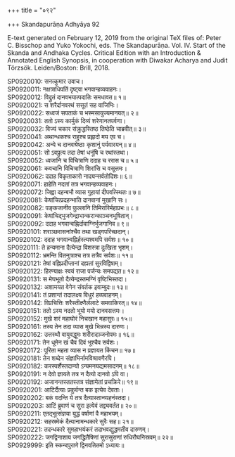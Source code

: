 +++
title = "०९२"

+++
Skandapurāṇa Adhyāya 92

E-text generated on February 12, 2019 from the original TeX files of: Peter C. Bisschop and Yuko Yokochi, eds. The Skandapurāṇa. Vol. IV. Start of the Skanda and Andhaka Cycles. Critical Edition with an Introduction & Annotated English Synopsis, in cooperation with Diwakar Acharya and Judit Törzsök. Leiden/Boston: Brill, 2018.

SP0920010: सनत्कुमार उवाच।  
SP0920011: नक्षत्राधिपतिं दृष्ट्वा भगवान्हव्यवाहनः।  
SP0920012: विद्रुतं दानवभयात्पदातिः समधावत॥ १॥  
SP0920021: स शरैर्दानवरथं ससूतं सह वाजिभिः।  
SP0920022: सध्वजं सपताकं च भस्मसायुज्यमानयत्॥ २॥  
SP0920031: ततो ऽस्य कार्मुकं दिव्यं शरेणानतपर्वणा।  
SP0920032: विज्यं चकार संक्रुद्धस्तिष्ठ तिष्ठेति चाब्रवीत्॥ ३॥  
SP0920041: अथान्धकश्च राहुश्च प्रह्लादो मय एव च।  
SP0920042: अन्ये च दानवश्रेष्ठाः कृशानुं पर्यवारयन्॥ ४॥  
SP0920051: सो ऽवप्रुत्य तदा तेषां धनूंषि च रथांस्तथा।  
SP0920052: ध्वजानि च विचित्राणि ददाह च ररास च॥ ५॥  
SP0920061: कवचानि विचित्राणि शिरांसि च वसूत्तमः।  
SP0920062: ददाह विकृताकारो नादयन्सर्वतोदिशः॥ ६॥  
SP0920071: हाहेति नदतां तत्र भगवान्हव्यवाहनः।  
SP0920072: जिह्वा दहन्बभौ व्यास गुहायां दीपवत्स्थितः॥ ७॥  
SP0920081: केषांचित्प्रदहन्भाति दानवानां मुखानि सः।  
SP0920082: पङ्कजानीव फुल्लानि तिमिरारिर्महाप्रभः॥ ८॥  
SP0920091: केषांचिद्भुजगेन्द्राभान्करान्काञ्चनभूषितान्।  
SP0920092: ददाह भगवान्वह्निर्दावाग्निर्भुजगानिव॥ ९॥  
SP0920101: शराञ्छरासनांश्चैव तथा खड्गपरिच्छदान्।  
SP0920102: ददाह भगवान्वह्निर्हस्त्यश्वमपि सर्वशः॥ १०॥  
SP0920111: ते हन्यमाना दैत्येन्द्रा विशस्त्रा दुःखिता भृशम्।  
SP0920112: भ्रमन्ति वितनुत्राश्च तत्र तत्रैव सर्वशः॥ ११॥  
SP0920121: तेषां वह्निप्रदीप्तानां दह्यतां सुरविद्विषाम्।  
SP0920122: हिरण्याक्षः स्वयं राजा पर्जन्यः समपद्यत॥ १२॥  
SP0920131: स मेघभूतो दैत्येन्द्रस्तमग्निं वृष्टिभिस्तदा।  
SP0920132: अशामयत वेगेन संवर्तक इवाम्बुदः॥ १३॥  
SP0920141: तं प्रशान्तं तदालक्ष्य विधुरं हव्यवाहनम्।  
SP0920142: विप्रचित्तिः शरैस्तीक्ष्णैर्ललाटे समवाकिरत्॥ १४॥  
SP0920151: ततो ऽस्य नदतो भूयो मयो दानवसत्तमः।  
SP0920152: मुखे शरं महाघोरं निचखान महासुरः॥ १५॥  
SP0920161: तस्य तेन तदा व्यास मुखे भिन्नस्य दारुणः।  
SP0920162: उत्तस्थौ वायुवद्धूमः शरीरादञ्जनोपमः॥ १६॥  
SP0920171: तेन धूमेन खं चैव दिवं भूश्चैव सर्वशः।  
SP0920172: पूरिता महता व्यास न प्रज्ञायत किंचन॥ १७॥  
SP0920181: तेन शब्देन संज्ञाभिर्नामविश्रावणैरपि।  
SP0920182: करस्पर्शैस्तदान्यो ऽन्यमनयद्यमसादनम्॥ १८॥  
SP0920191: न देवो ज्ञायते तत्र न दैत्यो दानवो ऽपि वा।  
SP0920192: अजानन्तस्ततस्तत्र संज्ञामेतां प्रचक्रिरे॥ १९॥  
SP0920201: आटिर्दैत्याः प्रकुर्वन्त बक इत्येव देवताः।  
SP0920202: बकं वदन्ति ये तत्र दैत्यास्तान्व्यहनंस्तदा।  
SP0920203: आटिं ब्रुवाणं च सुरा इत्येवं तद्व्यवर्तत॥ २०॥  
SP0920211: एतद्भूत्संज्ञया युद्धं वर्षाणां वै महाभयम्।  
SP0920212: सहस्रमेकं दैत्यानामन्धकारे सुरैः सह॥ २१॥  
SP0920221: तदन्धकारे सुमहाभयंकरं तदाभवद्युद्धमतीव दारुणम्।  
SP0920222: जगद्विनाशाय जगद्धितैषिणां सुरासुराणां रुधिरौघनिस्रवम्॥ २२॥  
SP0929999: इति स्कन्दपुराणे द्विनवतितमो ऽध्यायः॥  
